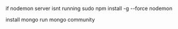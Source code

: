 if nodemon server isnt running sudo npm install -g --force nodemon

install mongo 
run mongo community
